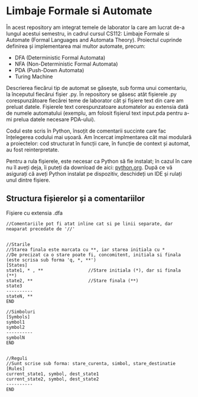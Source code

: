 # Limbaje Formale si Automate

În acest repository am integrat temele de laborator la care am lucrat de-a lungul acestui semestru, in cadrul cursul CS112: Limbaje Formale si Automate (Formal Languages and Automata Theory). Proiectul cuprinde definirea și implementarea mai multor automate, precum:
- DFA (Deterministic Formal Automata)
- NFA (Non-Deterministic Formal Automata)
- PDA (Push-Down Automata)
- Turing Machine
  
Descrierea fiecărui tip de automat se găsește, sub forma unui comentariu, la începutul fiecărui fișier .py. În repository se găsesc atât fișierele .py corespunzătoare fiecărei teme de laborator cât și fișiere text din care am preluat datele. Fișierele text corespunzatoare automatelor au extensia dată de numele automatului (exemplu, am folosit fișierul text input.pda pentru a-mi prelua datele necesare PDA-ului).

Codul este scris în Python, însoțit de comentarii succinte care fac înțelegerea codului mai ușoară. 
Am încercat implmentarea cât mai modulară a proiectelor: cod structurat în funcții care, în funcție de context și automat, au fost reinterpretate.

Pentru a rula fișierele, este necesar ca Python să fie instalat; în cazul în care nu îl aveți deja, îi puteți da download de aici: [python.org](https://www.python.org/downloads/).
După ce vă asigurați că aveți Python instalat pe dispozitiv, deschideți un IDE și rulați unul dintre fișiere.


## Structura fișierelor și a comentariilor

Fișiere cu extensia .dfa

    //Comentariile pot fi atat inline cat si pe linii separate, dar neaparat precedate de '//'

    
    //Starile
    //Starea finala este marcata cu **, iar starea initiala cu *
    //De precizat ca o stare poate fi, concomitent, initiala si finala (este scrisa sub forma 'q, *, **')
    [States]
    state1, * , **                 //Stare initiala (*), dar si finala (**)
    state2, **                     //Stare finala (**)
    state3
    ----------
    stateN, **
    END

    //Simboluri
    [Symbols]
    symbol1
    symbol2
    ----------
    symbolN
    END 

    
    //Reguli
    //Sunt scrise sub forma: stare_curenta, simbol, stare_destinatie
    [Rules]
    current_state1, symbol, dest_state1
    current_state2, symbol, dest_state2
    ----------
    END



